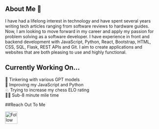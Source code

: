 ## About Me 👋

I have had a lifelong interest in technology and have spent several years writing tech articles ranging from software reviews to hardware guides. Now, I am looking to move forward in my career and apply my passion for problem solving as a software developer. I have experience in front and backend development with JavaScript, Python, React, Bootstrap, HTML, CSS, SQL, Flask, REST APIs and Git. I aim to create applications and websites that are both pleasing to use and highly functional.

## Currently Working On...

🤖 Tinkering with various GPT models  
📖 Improving my JavaScript and Python  
♘ Trying to increase my chess ELO rating  
🏃‍♂️ Sub-8 minute mile time  

##Reach Out To Me

[<img src="https://image.similarpng.com/very-thumbnail/2020/07/Linkedin-logo-on-transparent-Background-PNG-.png" height="40em" align="center" alt="Follow Brian on LinkedIn" title="Follow Brian on LinkedIn"/>](https://www.linkedin.com/in/bpmurray/)
<!--
**bpmurray77/bpmurray77** is a ✨ _special_ ✨ repository because its `README.md` (this file) appears on your GitHub profile.

Here are some ideas to get you started:

- 🔭 I’m currently working on ...
- 🌱 I’m currently learning ...
- 👯 I’m looking to collaborate on ...
- 🤔 I’m looking for help with ...
- 💬 Ask me about ...
- 📫 How to reach me: ...
- 😄 Pronouns: ...
- ⚡ Fun fact: ...
-->

